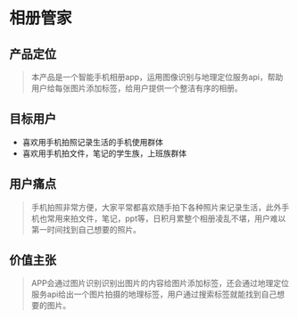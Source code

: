 # 相册管家
## 产品定位
> 本产品是一个智能手机相册app，运用图像识别与地理定位服务api，帮助用户给每张图片添加标签，给用户提供一个整洁有序的相册。
## 目标用户
* 喜欢用手机拍照记录生活的手机使用群体
* 喜欢用手机拍文件，笔记的学生族，上班族群体
## 用户痛点
> 手机拍照非常方便，大家平常都喜欢随手拍下各种照片来记录生活，此外手机也常用来拍文件，笔记，ppt等，日积月累整个相册凌乱不堪，用户难以第一时间找到自己想要的照片。
## 价值主张
> APP会通过图片识别识别出图片的内容给图片添加标签，还会通过地理定位服务api给出一个图片拍摄的地理标签，用户通过搜索标签就能找到自己想要的图片。

